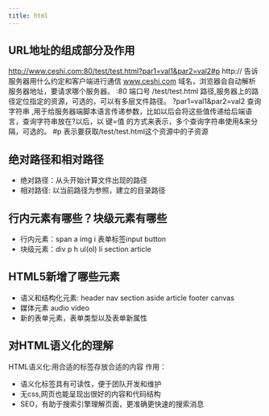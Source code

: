 ```yaml
---
title: html
---
```

## URL地址的组成部分及作用
http://www.ceshi.com:80/test/test.html?par1=val1&par2=val2#p
http:// 告诉服务器用什么约定和客户端进行通信
www.ceshi.com 域名，浏览器会自动解析服务器地址，要请求哪个服务器。
:80 端口号
/test/test.html 路径,服务器上的路径定位指定的资源，可选的，可以有多层文件路径。
?par1=val1&par2=val2 查询字符串 ,用于给服务器端脚本语言传递参数，比如以后会将这些值传递给后端语言，查询字符串放在?以后，以 键=值 的方式来表示，多个查询字符串使用&来分隔，可选的。
#p 表示要获取/test/test.html这个资源中的子资源
## 绝对路径和相对路径
- 绝对路径：从头开始计算文件出现的路径
- 相对路径: 以当前路径为参照，建立的目录路径

## 行内元素有哪些？块级元素有哪些
- 行内元素：span a img i 表单标签input button
- 块级元素：div p h ul(ol) li section article

## HTML5新增了哪些元素
- 语义和结构化元素: header nav section aside article footer canvas
- 媒体元素 audio video
- 新的表单元素，表单类型以及表单新属性

## 对HTML语义化的理解
HTML语义化:用合适的标签存放合适的内容
作用：
- 语义化标签具有可读性，便于团队开发和维护
- 无css,网页也能呈现出很好的内容和代码结构
- SEO，有助于搜索引擎理解页面，更准确更快速的搜索消息